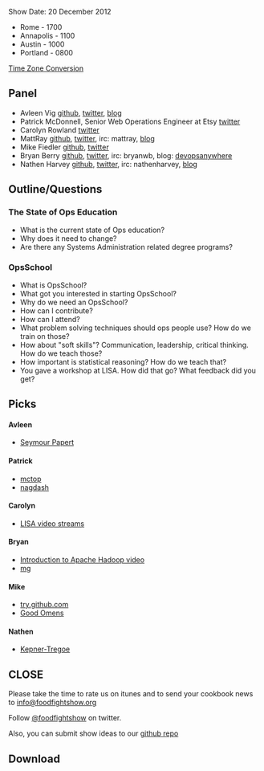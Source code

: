 Show Date:  20 December 2012

* Rome - 1700
* Annapolis - 1100
* Austin - 1000
* Portland - 0800

[Time Zone Conversion](http://www.timeanddate.com/worldclock/fixedtime.html?msg=Food+Fight+Show+-+Ops+School&iso=20121220T11&p1=1928&ah=1)

Panel<a name="panel"></a>
-----

* Avleen Vig [github](https://github.com/avleen), [twitter](https://twitter.com/avleen), [blog](http://silverwraith.com/blog/)
* Patrick McDonnell, Senior Web Operations Engineer at Etsy [twitter](http://twitter.com/mcdonnps)
* Carolyn Rowland [twitter](http://twitter.com/unpixie)
* MattRay [github](http://github.com/mattray), [twitter](http://twitter.com/mattray), irc: mattray, [blog](http://www.leastresistance.net/)
* Mike Fiedler [github](http://github.com/miketheman), [twitter](http://twitter.com/mikefiedler)
* Bryan Berry [github](http://github.com/bryanwb), [twitter](http://twitter.com/bryanwb), irc: bryanwb, blog: [devopsanywhere](http://devopsanywhere.blogspot.com)
* Nathen Harvey [github](http://github.com/nathenharvey), [twitter](http://twitter.com/nathenharvey), irc: nathenharvey, [blog](http://nathenharvey.com)


Outline/Questions
-----------------

### The State of Ops Education

* What is the current state of Ops education?
* Why does it need to change?
* Are there any Systems Administration related degree programs?

### OpsSchool

* What is OpsSchool?
* What got you interested in starting OpsSchool?
* Why do we need an OpsSchool?
* How can I contribute?
* How can I attend?
* What problem solving techniques should ops people use?  How do we train on those?
* How about "soft skills"? Communication, leadership, critical thinking. How do we teach those?
* How important is statistical reasoning?  How do we teach that?
* You gave a workshop at LISA.  How did that go?  What feedback did you get?



Picks<a name="picks"></a>
-----

#### Avleen
* [Seymour Papert](http://en.wikipedia.org/wiki/Seymour_Papert)

#### Patrick  
* [mctop](https://github.com/etsy/mctop)
* [nagdash](https://github.com/lozzd/nagdash)

#### Carolyn  
* [LISA video streams](http://new.livestream.com/accounts/1545775)

#### Bryan  
* [Introduction to Apache Hadoop video](http://www.youtube.com/watch?v=d2xeNpfzsYI)
* [mg](http://homepage.boetes.org/software/mg/)

#### Mike  
* [try.github.com](http://try.github.com)
* [Good Omens](http://books.google.com/books/about/Good_Omens.html?id=E8dGivdPQ60C)

#### Nathen  

* [Kepner-Tregoe](http://www.kepner-tregoe.com/) 


CLOSE
-----

Please take the time to rate us on itunes and to send your cookbook
news to info@foodfightshow.org

Follow [@foodfightshow](http://twitter.com/foodfightshow) on twitter.

Also, you can submit show ideas to our [github repo](https://github.com/foodfight/showz)



Download
--------

